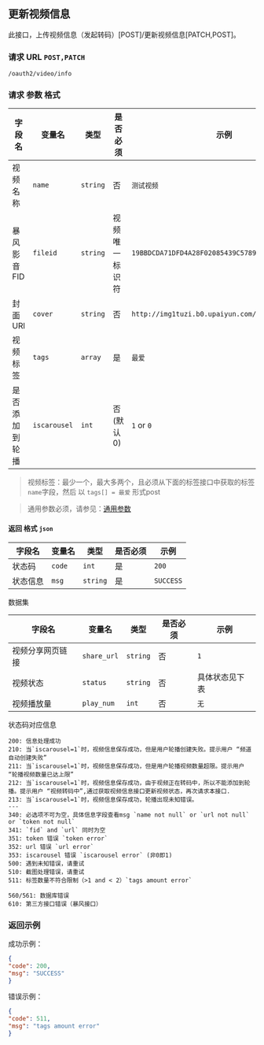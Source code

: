 ## 更新视频信息

此接口，上传视频信息（发起转码）[POST]/更新视频信息[PATCH,POST]。

### 请求 URL `POST,PATCH`

```
/oauth2/video/info
```

### 请求 参数 格式

| 字段名      | 变量名          | 类型         | 是否必须   | 示例                                       |
| -------- | ------------ | ---------- | ------ | ------------------------------------ |
| 视频名称     | `name`       | `string`   | 否      | `测试视频`       |
| 暴风影音FID | `fileid`        | `string`   | 视频唯一标识符   | `19BBDCDA71DFD4A28F02085439C57892` |
| 封面URl    | `cover`      | `string`   | 否      | `http://img1tuzi.b0.upaiyun.com/../78626080.jpg` |
| 视频标签     | `tags`       | `array`    | 是      | `最爱`                   |
| 是否添加到轮播  | `iscarousel` | `int`      | 否(默认0) | `1` or `0`           |

> 视频标签：最少一个，最大多两个，且必须从下面的标签接口中获取的标签`name`字段，然后 以 `tags[] = 最爱` 形式post

> 通用参数必须，请参见：[通用参数](must.md)

#### 返回 格式 `json`

| 字段名  | 变量名    | 类型       | 是否必须 | 示例        |
| ---- | ------ | -------- | ---- | --------- |
| 状态码  | `code` | `int`    | 是    | `200`     |
| 状态信息 | `msg`  | `string` | 是    | `SUCCESS` |


数据集

| 字段名 | 变量名 | 类型 | 是否必须 | 示例 |
| ----- | -------- | -------- | ---- | ----------------- |
| 视频分享网页链接 | `share_url` | `string` | 否 | `1` |
| 视频状态 | `status` | `string` | 否 | 具体状态见下表 |
| 视频播放量 | `play_num` | `int` | 否 | `无` |

状态码对应信息

```
200: 信息处理成功
210: 当`iscarousel=1`时，视频信息保存成功，但是用户轮播创建失败。提示用户 “频道自动创建失败”
211: 当`iscarousel=1`时，视频信息保存成功，但是用户轮播视频数量超限。提示用户 “轮播视频数量已达上限”
212: 当`iscarousel=1`时，视频信息保存成功，由于视频正在转码中，所以不能添加到轮播。提示用户 “视频转码中”,通过获取视频信息接口更新视频状态，再次请求本接口.
213: 当`iscarousel=1`时，视频信息保存成功，轮播出现未知错误。
---
340: 必选项不可为空，具体信息字段查看msg `name not null` or `url not null` or `token not null`
341: `fid` and `url` 同时为空
351: token 错误 `token error`
352: url 错误 `url error`
353: iscarousel 错误 `iscarousel error` (非0即1)
500: 遇到未知错误，请重试
510: 截图处理错误，请重试
511: 标签数量不符合限制（>1 and < 2）`tags amount error`

560/561: 数据库错误
610: 第三方接口错误（暴风接口）
```

### 返回示例

成功示例：

```json
{
"code": 200,
"msg": "SUCCESS"
}
```

错误示例：

```json
{
"code": 511,
"msg": "tags amount error"
}
```